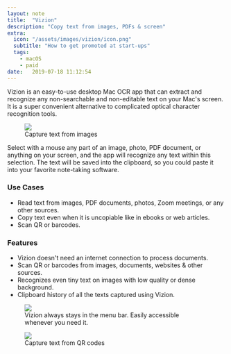 ```yaml
---
layout: note
title:  "Vizion"
description: "Copy text from images, PDFs & screen"
extra:
  icon: "/assets/images/vizion/icon.png"
  subtitle: "How to get promoted at start-ups"
  tags:
    - macOS
    - paid
date:   2019-07-18 11:12:54
---
```


Vizion is an easy-to-use desktop Mac OCR app that can extract and recognize any non-searchable and non-editable text on your Mac's screen. It is a super convenient alternative to complicated optical character recognition tools.

<figure>
    <img class="" src="/assets/images/vizion/text.gif">
    <figcaption>Capture text from images</figcaption>
</figure>

Select with a mouse any part of an image, photo, PDF document, or anything on your screen, and the app will recognize any text within this selection. The text will be saved into the clipboard, so you could paste it into your favorite note-taking software.

### Use Cases
- Read text from images, PDF documents, photos, Zoom meetings, or any other sources.
- Copy text even when it is uncopiable like in ebooks or web articles.
- Scan QR or barcodes.

### Features
- Vizion doesn't need an internet connection to process documents.
- Scan QR or barcodes from images, documents, websites & other sources.
- Recognizes even tiny text on images with low quality or dense background.
- Clipboard history of all the texts captured using Vizion.

<figure>
  <img class="mx-auto mt-4" src="/assets/images/vizion/Image-of-menu.png">
  <figcaption>Vizion always stays in the menu bar. Easily accessible whenever you need it.</figcaption>
</figure>
<figure>
  <img class="mt-4" src="/assets/images/vizion/qr-code.gif">
  <figcaption>Capture text from QR codes</figcaption>
</figure>

